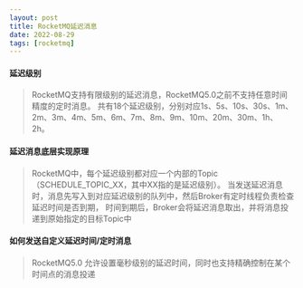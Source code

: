 ```yaml
---
layout: post
title: RocketMQ延迟消息
date: 2022-08-29
tags: [rocketmq]
---
```


#### 延迟级别
> RocketMQ支持有限级别的延迟消息，RocketMQ5.0之前不支持任意时间精度的定时消息。
> 共有18个延迟级别，分别对应1s、5s、10s、30s、1m、2m、3m、4m、5m、6m、7m、8m、9m、10m、20m、30m、1h、2h。

#### 延迟消息底层实现原理
> RocketMQ中，每个延迟级别都对应一个内部的Topic（SCHEDULE_TOPIC_XX，其中XX指的是延迟级别）。
> 当发送延迟消息时，消息先写入到对应延迟级别的队列中，然后Broker有定时线程负责检查延迟时间是否到期，
> 时间到期后，Broker会将延迟消息取出，并将消息投递到原始指定的目标Topic中

#### 如何发送自定义延迟时间/定时消息
> RocketMQ5.0 允许设置毫秒级别的延迟时间，同时也支持精确控制在某个时间点的消息投递
